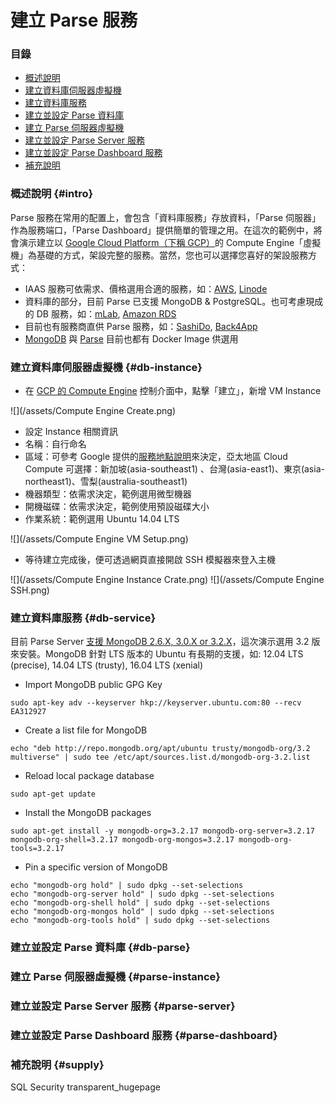 # 建立  Parse 服務

### 目錄

* [概述說明](#intro)
* [建立資料庫伺服器虛擬機](#db-instance)
* [建立資料庫服務](#db-service)
* [建立並設定 Parse 資料庫](#db-parse)
* [建立 Parse 伺服器虛擬機](#parse-instance)
* [建立並設定 Parse Server 服務](#parse-server)
* [建立並設定 Parse Dashboard 服務](#parse-dashboard)
* [補充說明](#supply)

### 概述說明 {#intro}

Parse 服務在常用的配置上，會包含「資料庫服務」存放資料，「Parse 伺服器」作為服務端口，「Parse Dashboard」提供簡單的管理之用。在這次的範例中，將會演示建立以 [Google Cloud Platform（下稱 GCP）](https://cloud.google.com/)的 Compute Engine「虛擬機」為基礎的方式，架設完整的服務。當然，您也可以選擇您喜好的架設服務方式：
* IAAS 服務可依需求、價格選用合適的服務，如：[AWS](https://aws.amazon.com/), [Linode](https://www.linode.com/)
* 資料庫的部分，目前 Parse 已支援 MongoDB & PostgreSQL。也可考慮現成的 DB 服務，如：[mLab](https://mlab.com/), [Amazon RDS](https://aws.amazon.com/tw/rds/postgresql/)
* 目前也有服務商直供 Parse 服務，如：[SashiDo](https://www.sashido.io/), [Back4App](https://www.back4app.com/)
* [MongoDB](https://github.com/docker-library/mongo) 與 [Parse](https://hub.docker.com/r/parseplatform/parse-server/) 目前也都有 Docker Image 供選用

### 建立資料庫伺服器虛擬機 {#db-instance}

* 在 [GCP 的 Compute Engine](https://console.cloud.google.com/compute) 控制介面中，點擊「建立」，新增 VM Instance

![](/assets/Compute Engine Create.png)

* 設定 Instance 相關資訊
 * 名稱：自行命名
 * 區域：可參考 Google 提供的[服務地點說明](https://cloud.google.com/about/locations/)來決定，亞太地區 Cloud Compute 可選擇：新加坡(asia-southeast1)	、台灣(asia-east1)、東京(asia-northeast1)、雪梨(australia-southeast1)
 * 機器類型：依需求決定，範例選用微型機器
 * 開機磁碟：依需求決定，範例使用預設磁碟大小
 * 作業系統：範例選用 Ubuntu 14.04 LTS

![](/assets/Compute Engine VM Setup.png)

* 等待建立完成後，便可透過網頁直接開啟 SSH 模擬器來登入主機

![](/assets/Compute Engine Instance Crate.png)
![](/assets/Compute Engine SSH.png)

### 建立資料庫服務 {#db-service}

目前 Parse Server [支援 MongoDB 2.6.X, 3.0.X or 3.2.X](http://docs.parseplatform.org/parse-server/guide/#prerequisites)，這次演示選用 3.2 版來安裝。MongoDB 針對 LTS 版本的 Ubuntu 有長期的支援，如: 12.04 LTS (precise), 14.04 LTS (trusty), 16.04 LTS (xenial)

* Import MongoDB public GPG Key

```
sudo apt-key adv --keyserver hkp://keyserver.ubuntu.com:80 --recv EA312927
```

* Create a list file for MongoDB

```
echo "deb http://repo.mongodb.org/apt/ubuntu trusty/mongodb-org/3.2 multiverse" | sudo tee /etc/apt/sources.list.d/mongodb-org-3.2.list
```

* Reload local package database

```
sudo apt-get update
```

* Install the MongoDB packages

```
sudo apt-get install -y mongodb-org=3.2.17 mongodb-org-server=3.2.17 mongodb-org-shell=3.2.17 mongodb-org-mongos=3.2.17 mongodb-org-tools=3.2.17
```

* Pin a specific version of MongoDB

```
echo "mongodb-org hold" | sudo dpkg --set-selections
echo "mongodb-org-server hold" | sudo dpkg --set-selections
echo "mongodb-org-shell hold" | sudo dpkg --set-selections
echo "mongodb-org-mongos hold" | sudo dpkg --set-selections
echo "mongodb-org-tools hold" | sudo dpkg --set-selections
```

### 建立並設定 Parse 資料庫 {#db-parse}

### 建立 Parse 伺服器虛擬機 {#parse-instance}

### 建立並設定 Parse Server 服務 {#parse-server}

### 建立並設定 Parse Dashboard 服務 {#parse-dashboard}

### 補充說明 {#supply}

SQL Security
transparent_hugepage

